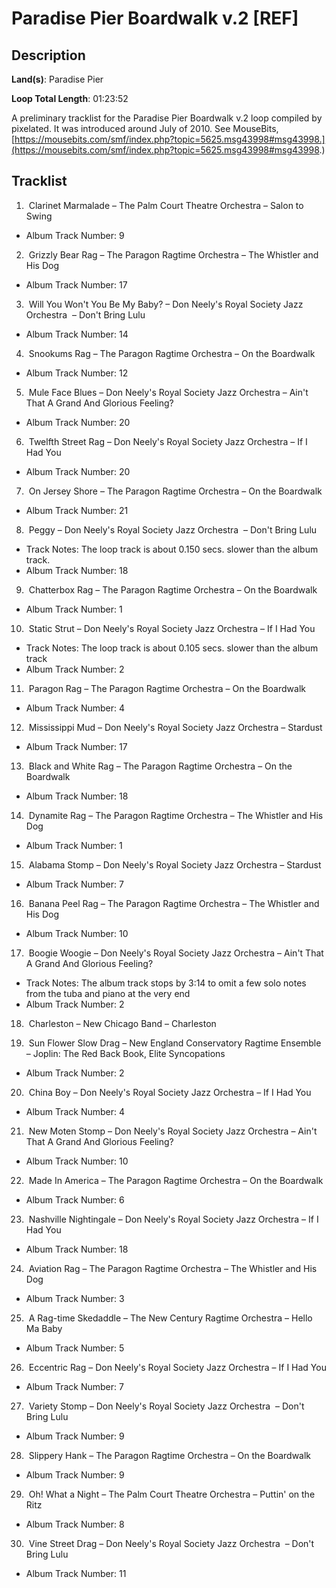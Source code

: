 # Paradise Pier Boardwalk v.2 [REF]

## Description

**Land(s)**: Paradise Pier

**Loop Total Length**: 01:23:52

A preliminary tracklist for the Paradise Pier Boardwalk v.2 loop compiled by pixelated. It was introduced around July of 2010. See MouseBits, [https://mousebits.com/smf/index.php?topic=5625.msg43998#msg43998.](https://mousebits.com/smf/index.php?topic=5625.msg43998#msg43998.)

## Tracklist

1.  Clarinet Marmalade – The Palm Court Theatre Orchestra – Salon to Swing
- Album Track Number: 9

2.  Grizzly Bear Rag – The Paragon Ragtime Orchestra – The Whistler and His Dog
- Album Track Number: 17

3.  Will You Won't You Be My Baby? – Don Neely's Royal Society Jazz Orchestra  – Don't Bring Lulu
- Album Track Number: 14

4.  Snookums Rag – The Paragon Ragtime Orchestra – On the Boardwalk
- Album Track Number: 12

5.  Mule Face Blues – Don Neely's Royal Society Jazz Orchestra – Ain't That A Grand And Glorious Feeling?
- Album Track Number: 20

6.  Twelfth Street Rag – Don Neely's Royal Society Jazz Orchestra – If I Had You
- Album Track Number: 20

7.  On Jersey Shore – The Paragon Ragtime Orchestra – On the Boardwalk
- Album Track Number: 21

8.  Peggy – Don Neely's Royal Society Jazz Orchestra  – Don't Bring Lulu
- Track Notes: The loop track is about 0.150 secs. slower than the album track.
- Album Track Number: 18

9.  Chatterbox Rag – The Paragon Ragtime Orchestra – On the Boardwalk
- Album Track Number: 1

10.  Static Strut – Don Neely's Royal Society Jazz Orchestra – If I Had You
- Track Notes: The loop track is about 0.105 secs. slower than the album track
- Album Track Number: 2

11.  Paragon Rag – The Paragon Ragtime Orchestra – On the Boardwalk
- Album Track Number: 4

12.  Mississippi Mud – Don Neely's Royal Society Jazz Orchestra – Stardust
- Album Track Number: 17

13.  Black and White Rag – The Paragon Ragtime Orchestra – On the Boardwalk
- Album Track Number: 18

14.  Dynamite Rag – The Paragon Ragtime Orchestra – The Whistler and His Dog
- Album Track Number: 1

15.  Alabama Stomp – Don Neely's Royal Society Jazz Orchestra – Stardust
- Album Track Number: 7

16.  Banana Peel Rag – The Paragon Ragtime Orchestra – The Whistler and His Dog
- Album Track Number: 10

17.  Boogie Woogie – Don Neely's Royal Society Jazz Orchestra – Ain't That A Grand And Glorious Feeling?
- Track Notes: The album track stops by 3:14 to omit a few solo notes from the tuba and piano at the very end
- Album Track Number: 2

18.  Charleston – New Chicago Band – Charleston


19.  Sun Flower Slow Drag – New England Conservatory Ragtime Ensemble – Joplin: The Red Back Book, Elite Syncopations
- Album Track Number: 2

20.  China Boy – Don Neely's Royal Society Jazz Orchestra – If I Had You
- Album Track Number: 4

21.  New Moten Stomp – Don Neely's Royal Society Jazz Orchestra – Ain't That A Grand And Glorious Feeling?
- Album Track Number: 10

22.  Made In America – The Paragon Ragtime Orchestra – On the Boardwalk
- Album Track Number: 6

23.  Nashville Nightingale – Don Neely's Royal Society Jazz Orchestra – If I Had You
- Album Track Number: 18

24.  Aviation Rag – The Paragon Ragtime Orchestra – The Whistler and His Dog
- Album Track Number: 3

25.  A Rag-time Skedaddle – The New Century Ragtime Orchestra – Hello Ma Baby
- Album Track Number: 5

26.  Eccentric Rag – Don Neely's Royal Society Jazz Orchestra – If I Had You
- Album Track Number: 7

27.  Variety Stomp – Don Neely's Royal Society Jazz Orchestra  – Don't Bring Lulu
- Album Track Number: 9

28.  Slippery Hank – The Paragon Ragtime Orchestra – On the Boardwalk
- Album Track Number: 9

29.  Oh! What a Night – The Palm Court Theatre Orchestra – Puttin' on the Ritz
- Album Track Number: 8

30.  Vine Street Drag – Don Neely's Royal Society Jazz Orchestra  – Don't Bring Lulu
- Album Track Number: 11

